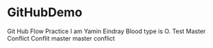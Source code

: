 # GitHubDemo
Git Hub Flow Practice
I am Yamin Eindray
Blood type is O. Test Master Conflict
Conflit master
master conflict
